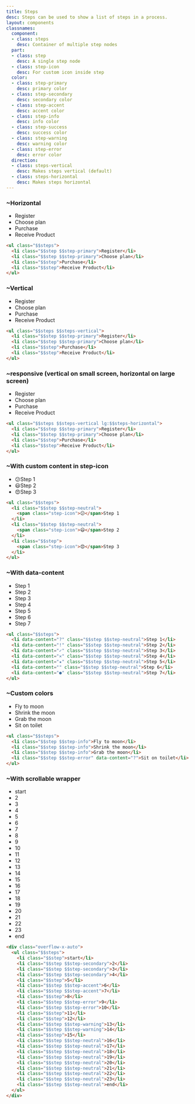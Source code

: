 ```yaml
---
title: Steps
desc: Steps can be used to show a list of steps in a process.
layout: components
classnames:
  component:
  - class: steps
    desc: Container of multiple step nodes
  part:
  - class: step
    desc: A single step node
  - class: step-icon
    desc: For custom icon inside step
  color:
  - class: step-primary
    desc: primary color
  - class: step-secondary
    desc: secondary color
  - class: step-accent
    desc: accent color
  - class: step-info
    desc: info color
  - class: step-success
    desc: success color
  - class: step-warning
    desc: warning color
  - class: step-error
    desc: error color
  direction:
  - class: steps-vertical
    desc: Makes steps vertical (default)
  - class: steps-horizontal
    desc: Makes steps horizontal
---
```


<script>
  import Component from "$components/Component.svelte"
</script>

### ~Horizontal
<ul class="steps">
  <li class="step step-primary">Register</li>
  <li class="step step-primary">Choose plan</li>
  <li class="step">Purchase</li>
  <li class="step">Receive Product</li>
</ul>

```html
<ul class="$$steps">
  <li class="$$step $$step-primary">Register</li>
  <li class="$$step $$step-primary">Choose plan</li>
  <li class="$$step">Purchase</li>
  <li class="$$step">Receive Product</li>
</ul>
```


### ~Vertical
<ul class="steps steps-vertical">
  <li class="step step-primary">Register</li>
  <li class="step step-primary">Choose plan</li>
  <li class="step">Purchase</li>
  <li class="step">Receive Product</li>
</ul>

```html
<ul class="$$steps $$steps-vertical">
  <li class="$$step $$step-primary">Register</li>
  <li class="$$step $$step-primary">Choose plan</li>
  <li class="$$step">Purchase</li>
  <li class="$$step">Receive Product</li>
</ul>
```


### ~responsive (vertical on small screen, horizontal on large screen)
<ul class="steps steps-vertical lg:steps-horizontal">
  <li class="step step-primary">Register</li>
  <li class="step step-primary">Choose plan</li>
  <li class="step">Purchase</li>
  <li class="step">Receive Product</li>
</ul>

```html
<ul class="$$steps $$steps-vertical lg:$$steps-horizontal">
  <li class="$$step $$step-primary">Register</li>
  <li class="$$step $$step-primary">Choose plan</li>
  <li class="$$step">Purchase</li>
  <li class="$$step">Receive Product</li>
</ul>
```

### ~With custom content in step-icon
<ul class="steps">
  <li class="step step-neutral">
    <span class="step-icon">😕</span>Step 1
  </li>
  <li class="step step-neutral">
    <span class="step-icon">😃</span>Step 2
  </li>
  <li class="step">
    <span class="step-icon">😍</span>Step 3
  </li>
</ul>

```html
<ul class="$$steps">
  <li class="$$step $$step-neutral">
    <span class="step-icon">😕</span>Step 1
  </li>
  <li class="$$step $$step-neutral">
    <span class="step-icon">😃</span>Step 2
  </li>
  <li class="$$step">
    <span class="step-icon">😍</span>Step 3
  </li>
</ul>
```

### ~With data-content
<ul class="steps">
  <li data-content="?" class="step step-neutral">Step 1</li>
  <li data-content="!" class="step step-neutral">Step 2</li>
  <li data-content="✓" class="step step-neutral">Step 3</li>
  <li data-content="✕" class="step step-neutral">Step 4</li>
  <li data-content="★" class="step step-neutral">Step 5</li>
  <li data-content="" class="step step-neutral">Step 6</li>
  <li data-content="●" class="step step-neutral">Step 7</li>
</ul>

```html
<ul class="$$steps">
  <li data-content="?" class="$$step $$step-neutral">Step 1</li>
  <li data-content="!" class="$$step $$step-neutral">Step 2</li>
  <li data-content="✓" class="$$step $$step-neutral">Step 3</li>
  <li data-content="✕" class="$$step $$step-neutral">Step 4</li>
  <li data-content="★" class="$$step $$step-neutral">Step 5</li>
  <li data-content="" class="$$step $$step-neutral">Step 6</li>
  <li data-content="●" class="$$step $$step-neutral">Step 7</li>
</ul>
```


### ~Custom colors
<ul class="steps">
  <li class="step step-info">Fly to moon</li>
  <li class="step step-info">Shrink the moon</li>
  <li class="step step-info">Grab the moon</li>
  <li data-content="?" class="step step-error">Sit on toilet</li>
</ul>

```html
<ul class="$$steps">
  <li class="$$step $$step-info">Fly to moon</li>
  <li class="$$step $$step-info">Shrink the moon</li>
  <li class="$$step $$step-info">Grab the moon</li>
  <li class="$$step $$step-error" data-content="?">Sit on toilet</li>
</ul>
```


### ~With scrollable wrapper
<div class="overflow-x-auto">
  <ul class="steps">
    <li class="step">start</li>
    <li class="step step-secondary">2</li>
    <li class="step step-secondary">3</li>
    <li class="step step-secondary">4</li>
    <li class="step">5</li>
    <li class="step step-accent">6</li>
    <li class="step step-accent">7</li>
    <li class="step">8</li>
    <li class="step step-error">9</li>
    <li class="step step-error">10</li>
    <li class="step">11</li>
    <li class="step">12</li>
    <li class="step step-warning">13</li>
    <li class="step step-warning">14</li>
    <li class="step">15</li>
    <li class="step step-neutral">16</li>
    <li class="step step-neutral">17</li>
    <li class="step step-neutral">18</li>
    <li class="step step-neutral">19</li>
    <li class="step step-neutral">20</li>
    <li class="step step-neutral">21</li>
    <li class="step step-neutral">22</li>
    <li class="step step-neutral">23</li>
    <li class="step step-neutral">end</li>
  </ul>
</div>

```html
<div class="overflow-x-auto">
  <ul class="$$steps">
    <li class="$$step">start</li>
    <li class="$$step $$step-secondary">2</li>
    <li class="$$step $$step-secondary">3</li>
    <li class="$$step $$step-secondary">4</li>
    <li class="$$step">5</li>
    <li class="$$step $$step-accent">6</li>
    <li class="$$step $$step-accent">7</li>
    <li class="$$step">8</li>
    <li class="$$step $$step-error">9</li>
    <li class="$$step $$step-error">10</li>
    <li class="$$step">11</li>
    <li class="$$step">12</li>
    <li class="$$step $$step-warning">13</li>
    <li class="$$step $$step-warning">14</li>
    <li class="$$step">15</li>
    <li class="$$step $$step-neutral">16</li>
    <li class="$$step $$step-neutral">17</li>
    <li class="$$step $$step-neutral">18</li>
    <li class="$$step $$step-neutral">19</li>
    <li class="$$step $$step-neutral">20</li>
    <li class="$$step $$step-neutral">21</li>
    <li class="$$step $$step-neutral">22</li>
    <li class="$$step $$step-neutral">23</li>
    <li class="$$step $$step-neutral">end</li>
  </ul>
</div>
```

